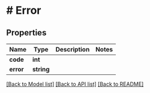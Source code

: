 # # Error

## Properties

Name | Type | Description | Notes
------------ | ------------- | ------------- | -------------
**code** | **int** |  | 
**error** | **string** |  | 

[[Back to Model list]](../../README.md#documentation-for-models) [[Back to API list]](../../README.md#documentation-for-api-endpoints) [[Back to README]](../../README.md)


